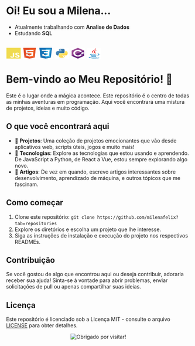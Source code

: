 <h1>Oi! Eu sou a Milena...</h1>

- Atualmente trabalhando com **Analise de Dados**
- Estudando **SQL**

<div style="display: inline_block"><br>
  <img align="center" alt="Mi-Js" height="30" width="40" src="https://raw.githubusercontent.com/devicons/devicon/master/icons/javascript/javascript-plain.svg">
  <img align="center" alt="Mi-HTML" height="30" width="40" src="https://raw.githubusercontent.com/devicons/devicon/master/icons/html5/html5-original.svg">
  <img align="center" alt="Mi-CSS" height="30" width="40" src="https://raw.githubusercontent.com/devicons/devicon/master/icons/css3/css3-original.svg">
  <img align="center" alt="Mi-Python" height="30" width="40" src="https://raw.githubusercontent.com/devicons/devicon/master/icons/python/python-original.svg">
  <img align="center" alt="Mi-Csharp" height="30" width="40" src="https://raw.githubusercontent.com/devicons/devicon/master/icons/csharp/csharp-original.svg">
  <img align="center" alt="Mi-Java" height="30" width="40" src="https://raw.githubusercontent.com/devicons/devicon/master/icons/java/java-original.svg">

</div>

# Bem-vindo ao Meu Repositório! 🚀

Este é o lugar onde a mágica acontece. Este repositório é o centro de todas as minhas aventuras em programação. Aqui você encontrará uma mistura de projetos, ideias e muito código.

## O que você encontrará aqui
- 📁 **Projetos**: Uma coleção de projetos emocionantes que vão desde aplicativos web, scripts úteis, jogos e muito mais!
- 🚀 **Tecnologias**: Explore as tecnologias que estou usando e aprendendo. De JavaScript a Python, de React a Vue, estou sempre explorando algo novo.
- 📝 **Artigos**: De vez em quando, escrevo artigos interessantes sobre desenvolvimento, aprendizado de máquina, e outros tópicos que me fascinam.

## Como começar
1. Clone este repositório: `git clone https://github.com/milenafelix?tab=repositories`
2. Explore os diretórios e escolha um projeto que lhe interesse.
3. Siga as instruções de instalação e execução do projeto nos respectivos READMEs.

## Contribuição
Se você gostou de algo que encontrou aqui ou deseja contribuir, adoraria receber sua ajuda! Sinta-se à vontade para abrir problemas, enviar solicitações de pull ou apenas compartilhar suas ideias.

## Licença
Este repositório é licenciado sob a Licença MIT - consulte o arquivo [LICENSE](LICENSE) para obter detalhes.

<div align="center">
  <img src="https://github.com/seu-usuario/seu-repositorio/raw/master/assets/thank-you.gif" alt="Obrigado por visitar!">
</div>
